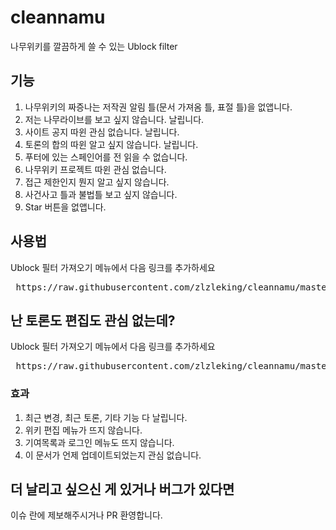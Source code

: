 # cleannamu
나무위키를 깔끔하게 쓸 수 있는 Ublock filter


## 기능
1. 나무위키의 짜증나는 저작권 알림 틀(문서 가져옴 틀, 표절 틀)을 없앱니다.
2. 저는 나무라이브를 보고 싶지 않습니다. 날립니다.
3. 사이트 공지 따윈 관심 없습니다. 날립니다.
4. 토론의 합의 따윈 알고 싶지 않습니다. 날립니다.
5. 푸터에 있는 스페인어를 전 읽을 수 없습니다.
6. 나무위키 프로젝트 따윈 관심 없습니다.
7. 접근 제한인지 뭔지 알고 싶지 않습니다.
8. 사건사고 틀과 불법틀 보고 싶지 않습니다.
9. Star 버튼을 없앱니다.


## 사용법
Ublock 필터 가져오기 메뉴에서 다음 링크를 추가하세요
<pre> https://raw.githubusercontent.com/zlzleking/cleannamu/master/filter.txt </pre>


## 난 토론도 편집도 관심 없는데?
Ublock 필터 가져오기 메뉴에서 다음 링크를 추가하세요
<pre> https://raw.githubusercontent.com/zlzleking/cleannamu/master/idoncareaboutedit.txt </pre>

### 효과
1. 최근 변경, 최근 토론, 기타 기능 다 날립니다.
2. 위키 편집 메뉴가 뜨지 않습니다.
3. 기여목록과 로그인 메뉴도 뜨지 않습니다.
4. 이 문서가 언제 업데이트되었는지 관심 없습니다.

## 더 날리고 싶으신 게 있거나 버그가 있다면
이슈 란에 제보해주시거나 PR 환영합니다.
